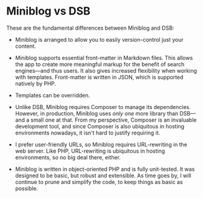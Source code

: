 # Miniblog vs DSB

These are the fundamental differences between Miniblog and DSB:

- Miniblog is arranged to allow you to easily version-control just your content.

- Miniblog supports essential front-matter in Markdown files.  This allows the app to create more meaningful markup for the benefit of search engines&mdash;and thus users.  It also gives increased flexibility when working with templates.  Front-matter is written in JSON, which is supported natively by PHP.

- Templates can be overridden.

- Unlike DSB, Miniblog requires Composer to manage its dependencies.  However, in production, Miniblog uses *only one* more library than DSB&mdash;and a small one at that.  From my perspective, Composer is an invaluable development tool, and since Composer is also ubiquitous in hosting environments nowadays, it isn't hard to justify requiring it.

- I prefer user-friendly URLs, so Miniblog requires URL-rewriting in the web server.  Like PHP, URL-rewriting is ubiquitous in hosting environments, so no big deal there, either.

- Miniblog is written in object-oriented PHP and is fully unit-tested.  It was designed to be basic, but robust and extensible.  As time goes by, I will continue to prune and simplify the code, to keep things as basic as possible.
